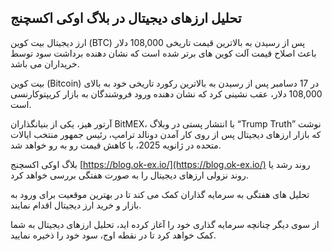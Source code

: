 

## تحلیل ارزهای دیجیتال در بلاگ اوکی اکسچنج

ارز دیجیتال بیت کوین (BTC) پس از رسیدن به بالاترین قیمت تاریخی 108,000 دلار باعث اصلاح قیمت آلت کوین های برتر شده است که نشان دهنده برداشت سود توسط خریداران می باشد.

بیت کوین (Bitcoin) در 17 دسامبر پس از رسیدن به بالاترین رکورد تاریخی خود به بالای 108,000 دلار، عقب نشینی کرد که نشان دهنده ورود فروشندگان به بازار کریپتوکارنسی است.

  

آرتور هیز، یکی از بنیانگذاران BitMEX، با انتشار پستی در وبلاگ “Trump Truth” نوشت که بازار ارزهای دیجیتال پس از روی کار آمدن دونالد ترامپ، رئیس جمهور منتخب ایالات متحده در ژانویه 2025، با کاهش قیمت رو به رو خواهد شد.

بلاگ اوکی اکسچنج [https://blog.ok-ex.io/](https://blog.ok-ex.io/) روند رشد یا روند نزولی ارزهای دیجیتال را به صورت هفتگی بررسی خواهد کرد.

تحلیل های هفتگی به سرمایه گذاران کمک می کند تا در بهترین موقعیت برای ورود به بازار و خرید ارز دیجیتال اقدام نمایند.

از سوی دیگر چنانچه سرمایه گذاری خود را آغاز کرده اید، تحلیل ارزهای دیجیتال به شما کمک خواهد کرد تا در نقطه اوج، سود خود را ذخیره نمایید.
